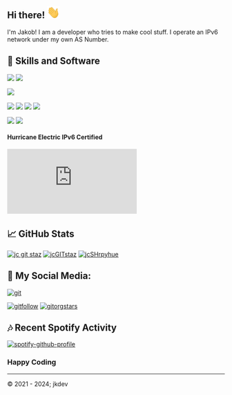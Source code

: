 ## Hi there! <img src="https://github.com/jkampich1411/jkampich1411/blob/main/gif/wave.gif" width="30px">

I'm Jakob! I am a developer who tries to make cool stuff. I operate an IPv6 network under my own AS Number.

## 🔧 Skills and Software
![](https://img.shields.io/badge/OS-Linux-informational?style=for-the-badge&logo=linux&logoColor=white&color=yellowgreen)
![](https://img.shields.io/badge/OS-Windows-informational?style=for-the-badge&logo=windows&logoColor=white&color=blue)

[![](https://img.shields.io/badge/Editor-Visual_Studio_Code-informational?style=for-the-badge&logo=visual-studio-code&logoColor=white&color=blueviolet)](#)

[![](https://img.shields.io/badge/Code-JavaScript-informational?style=for-the-badge&logo=javascript&logoColor=white&color=green)](#)
[![](https://img.shields.io/badge/Code-TypeScript-informational?style=for-the-badge&logo=typescript&logoColor=white&color=blue)](#)
[![](https://img.shields.io/badge/Code-Python-informational?style=for-the-badge&logo=python&logoColor=white&color=yellow)](#)
[![](https://img.shields.io/badge/Code-Kotlin-informational?style=for-the-badge&logo=kotlin&logoColor=white&color=purple)](#)

![](https://img.shields.io/badge/Shell-Bash-informational?style=for-the-badge&logo=gnu-bash&logoColor=white&color=success)
![](https://img.shields.io/badge/Shell-CMD-informational?style=for-the-badge&logo=gnu-bash&logoColor=white&color=blueviolet)


#### Hurricane Electric IPv6 Certified
[![](https://ipv6.he.net/certification/create_badge.php?pass_name=jkdevnoc&badge=3)](https://jkdev.io/network)

## &#x1f4c8; GitHub Stats
[![jc git staz](https://github-readme-stats.vercel.app/api?username=jkampich1411&show_icons=true&theme=synthwave&hide_border=true&count_private=true)](https://jkdev.io)
[![jcGITstaz](https://github-readme-stats.vercel.app/api/top-langs/?username=jkampich1411&theme=synthwave&hide_border=true&langs_count=3&exclude-repo=jcquest_bs)](https://jkdev.io)
[![jcSHrpyhue](https://github-readme-stats.vercel.app/api/pin/?username=jkampich1411&repo=pyhue&show_owner=true&theme=synthwave&hide_border=true)](https://github.com/jkampich1411/pyhue)

## 📱 My Social Media:
[![git](https://img.shields.io/badge/github-%2324292e.svg?&style=for-the-badge&logo=github&logoColor=white)]([4])

[![gitfollow](https://img.shields.io/github/followers/jkampich1411?logo=github&style=for-the-badge)](https://jkdev.io)
[![gitorgstars](https://img.shields.io/github/stars/jkdev-io?label=Org%20Stars&logo=github&style=for-the-badge)](https://jkdev.io)

## 🎶 Recent Spotify Activity
[![spotify-github-profile](https://spotify-github-profile.vercel.app/api/view?uid=31tu5zsz52b6xy5t4ucml56cvlzm&cover_image=true&theme=novatorem&show_offline=false&background_color=000000&interchange=false&bar_color=53b14f&bar_color_cover=false)](https://spotify-github-profile.vercel.app/api/view?uid=31tu5zsz52b6xy5t4ucml56cvlzm&redirect=true)

### Happy Coding
***

© 2021 - 2024; jkdev

<!--LINX-->
[4]: https://github.com/jkdev-io


<!--
**jkampich1411/jkampich1411** is a ✨ _special_ ✨ repository because its `README.md` (this file) appears on your GitHub profile.
-->
